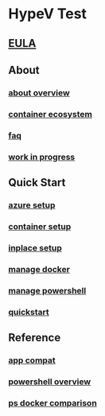 # HypeV Test
## [EULA](EULA.md)
## About
### [about overview](about/about_overview.md)
### [container ecosystem](about/container_ecosystem.md)
### [faq](about/faq.md)
### [work in progress](about/work_in_progress.md)
## Quick Start
### [azure setup](quick_start/azure_setup.md)
### [container setup](quick_start/container_setup.md)
### [inplace setup](quick_start/inplace_setup.md)
### [manage docker](quick_start/manage_docker.md)
### [manage powershell](quick_start/manage_powershell.md)
### [quickstart](quick_start/quickstart.md)
## Reference
### [app compat](reference/app_compat.md)
### [powershell overview](reference/powershell_overview.md)
### [ps docker comparison](reference/ps_docker_comparison.md)
